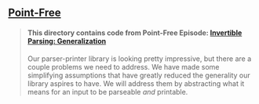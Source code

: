 ## [Point-Free](https://www.pointfree.co)

> #### This directory contains code from Point-Free Episode: [Invertible Parsing: Generalization](https://www.pointfree.co/episodes/ep181-invertible-parsing-generalization)
>
> Our parser-printer library is looking pretty impressive, but there are a couple problems we need to address. We have made some simplifying assumptions that have greatly reduced the generality our library aspires to have. We will address them by abstracting what it means for an input to be parseable _and_ printable.
